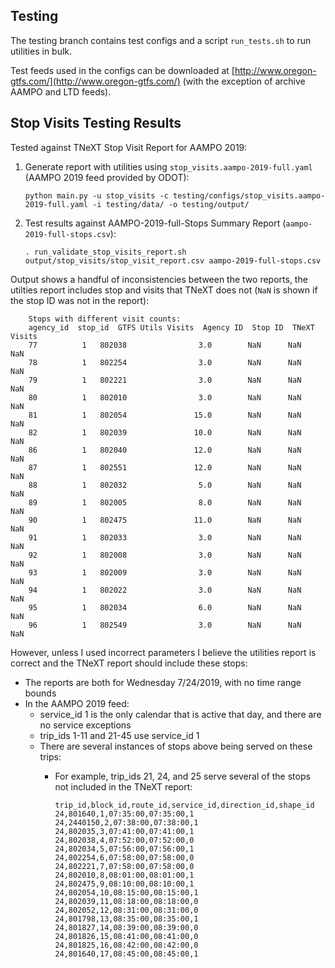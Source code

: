 ## Testing

The testing branch contains test configs and a script `run_tests.sh` to run utilities in bulk.

Test feeds used in the configs can be downloaded at [http://www.oregon-gtfs.com/](http://www.oregon-gtfs.com/) (with the exception of archive AAMPO and LTD feeds).

## Stop Visits Testing Results

Tested against TNeXT Stop Visit Report for AAMPO 2019:

1. Generate report with utilities using `stop_visits.aampo-2019-full.yaml` (AAMPO 2019 feed provided by ODOT):

    `python main.py -u stop_visits -c testing/configs/stop_visits.aampo-2019-full.yaml -i testing/data/ -o testing/output/`

2. Test results against AAMPO-2019-full-Stops Summary Report (`aampo-2019-full-stops.csv`):

    `. run_validate_stop_visits_report.sh output/stop_visits/stop_visit_report.csv aampo-2019-full-stops.csv`
    
    
Output shows a handful of inconsistencies between the two reports, the utilties report includes stop and visits that TNeXT does not (`NaN` is shown if the stop ID was not in the report):
```
    Stops with different visit counts: 
    agency_id  stop_id  GTFS Utils Visits  Agency ID  Stop ID  TNeXT Visits
    77          1   802038                3.0        NaN      NaN           NaN
    78          1   802254                3.0        NaN      NaN           NaN
    79          1   802221                3.0        NaN      NaN           NaN
    80          1   802010                3.0        NaN      NaN           NaN
    81          1   802054               15.0        NaN      NaN           NaN
    82          1   802039               10.0        NaN      NaN           NaN
    86          1   802040               12.0        NaN      NaN           NaN
    87          1   802551               12.0        NaN      NaN           NaN
    88          1   802032                5.0        NaN      NaN           NaN
    89          1   802005                8.0        NaN      NaN           NaN
    90          1   802475               11.0        NaN      NaN           NaN
    91          1   802033                3.0        NaN      NaN           NaN
    92          1   802008                3.0        NaN      NaN           NaN
    93          1   802009                3.0        NaN      NaN           NaN
    94          1   802022                3.0        NaN      NaN           NaN
    95          1   802034                6.0        NaN      NaN           NaN
    96          1   802549                3.0        NaN      NaN           NaN
```

However, unless I used incorrect parameters I believe the utilities report is correct and the TNeXT report should include these stops:
- The reports are both for Wednesday 7/24/2019, with no time range bounds
- In the AAMPO 2019 feed:
    - service_id 1 is the only calendar that is active that day, and there are no service exceptions
    - trip_ids 1-11 and 21-45 use service_id 1
    - There are several instances of stops above being served on these trips:
        - For example, trip_ids 21, 24, and 25 serve several of the stops not included in the TNeXT report:

            ```
            trip_id,block_id,route_id,service_id,direction_id,shape_id
            24,801640,1,07:35:00,07:35:00,1
            24,2440150,2,07:38:00,07:38:00,1
            24,802035,3,07:41:00,07:41:00,1
            24,802038,4,07:52:00,07:52:00,0
            24,802034,5,07:56:00,07:56:00,1
            24,802254,6,07:58:00,07:58:00,0
            24,802221,7,07:58:00,07:58:00,0
            24,802010,8,08:01:00,08:01:00,1
            24,802475,9,08:10:00,08:10:00,1
            24,802054,10,08:15:00,08:15:00,1
            24,802039,11,08:18:00,08:18:00,0
            24,802052,12,08:31:00,08:31:00,0
            24,801798,13,08:35:00,08:35:00,1
            24,801827,14,08:39:00,08:39:00,0
            24,801826,15,08:41:00,08:41:00,0
            24,801825,16,08:42:00,08:42:00,0
            24,801640,17,08:45:00,08:45:00,1
            ```
